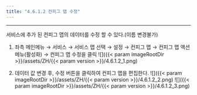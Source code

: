 ```yaml
---
title: "4.6.1.2 컨피그 맵 수정"
---
```


---
서비스에 추가 된 컨피그 맵의 데이터를 수정 할 수 있다.\(이름 변경불가\)

1. 좌측 메인메뉴 → 서비스 → 서비스 맵 선택 → 설정 → 컨피그 맵 → 컨피그 맵 액션메뉴\(활성화\) →  컨피그 맵 수정을 클릭
    ![]({{< param imageRootDir >}}/assets/ZH/{{< param version >}}/4.6.1.2_1.png)

2. 데이터 값 변경 후, 수정 버튼을 클릭하여 컨피그 맵을 편집한다.
    ![]({{< param imageRootDir >}}/assets/ZH/{{< param version >}}/4.6.1.2_2.png)
    ![]({{< param imageRootDir >}}/assets/ZH/{{< param version >}}/4.6.1.2_3.png)
